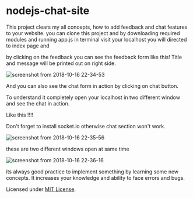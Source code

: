 # nodejs-chat-site
This project clears my all concepts, how to add feedback and chat features to your website.
you can clone this project and by downloading required modules and running app.js in terminal visit your localhost
you will directed to index page and 

by clicking on the feedback you can see the feedback form like this!
Title and message will be printed out on right side.

![screenshot from 2018-10-16 22-34-53](https://user-images.githubusercontent.com/33174056/47035299-47d1d180-d197-11e8-8206-73b4001d362d.png)

And you can also see the chat form in action by clicking on chat button.

To understand it completely open your localhost in two different window and see the chat in action.

Like this !!!!

Don't forget to install socket.io otherwise chat section won't work.

![screenshot from 2018-10-16 22-35-56](https://user-images.githubusercontent.com/33174056/47036814-f0cdfb80-d19a-11e8-877d-65e80a3d43e9.png)

these are two different windows open at same time

![screenshot from 2018-10-16 22-36-16](https://user-images.githubusercontent.com/33174056/47036845-02af9e80-d19b-11e8-8f61-6f936e631a58.png)


its always good practice to implement something by learning some new concepts. It increases your knowledge and ability to face errors and bugs. 

Licensed under [MIT License](LICENSE.md).
